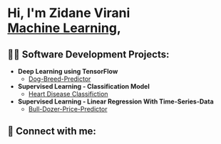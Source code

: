 <h1>Hi, I'm Zidane Virani <br/><a href="https://denaizarinav.github.io/portfolio/">Machine Learning</a>, <a href="www.linkedin.com/in/zidane-virani-11a8712a5"></a></h1>

<h2>👨‍💻 Software Development Projects:</h2>

- <b>Deep Learning using TensorFlow</b>
  - [Dog-Breed-Predictor](https://github.com/joshmadakor1/Algorithms-Practice)
- <b>Supervised Learning - Classification Model</b>
  - [Heart Disease Classifiction](https://github.com/DenaizArinav/Heart-Classification)
- <b>Supervised Learning - Linear Regression With Time-Series-Data</b>
  - [Bull-Dozer-Price-Predictor](https://github.com/DenaizArinav/Bull-Dozer)


<h2> 🤳 Connect with me:</h2>

[linkedin]: www.linkedin.com/in/zidane-virani-11a8712a5
